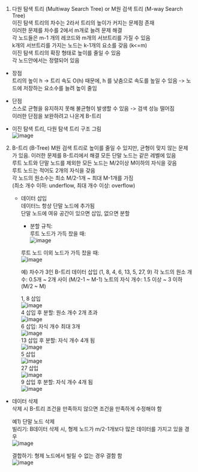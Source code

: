 1. 다원 탐색 트리 (Multiway Search Tree) or M원 검색 트리 (M-way Search Tree)    
  이진 탐색 트리의 차수는 2라서 트리의 높이가 커지는 문제점 존재    
  이러한 문제를 차수를 2에서 m개로 늘려 문제 해결    
  각 노드들은 m-1 개의 레코드와 m개의 서브트리를 가질 수 있음   
  k개의 서브트리를 가지는 노드는 k-1개의 요소를 갖음 (k<=m)     
  이진 탐색 트리의 확장 형태로 높이를 줄일 수 있음    
  각 노드안에서는 정렬되어 있음     

  - 장점   
    트리의 높이 h -> 트리 속도 O(h) 때문에, h 를 낮춤으로 속도를 높일 수 있음 -> 노드에 저장하는 요소수를 늘려 높이 줄임       
    
  - 단점   
    스스로 균형을 유지하지 못해 불균형이 발생할 수 있음 -> 검색 성능 떨어짐    
    이러한 단점을 보완하려고 나온게 B-트리    
     
  - 이진 탐색 트리, 다원 탐색 트리 구조 그림    
    ![image](https://github.com/user-attachments/assets/08e87782-25c3-458a-bf42-5f3eb157743f)     
     
2. B-트리 (B-Tree)
   M원 검색 트리로 높이를 줄일 수 있지만, 균형이 맞지 않는 문제가 있음. 이러한 문제를 B-트리에서 해결
   모든 단말 노드는 같은 레벨에 있음      
   루트 노트와 단말 노드를 제외한 모든 노드는 M/2이상 M이하의 자식을 갖음    
   루트 노드는 적어도 2개의 자식을 갖음    
   각 노드의 원소수는 최소 M/2-1개 ~ 최대 M-1개를 가짐     
   (최소 개수 이하: underflow, 최대 개수 이상: overflow)     
     
   - 데이터 삽입      
     데이터느 항상 단말 노드에 추가됨     
     단말 노드에 여유 공간이 있으면 삽입, 없으면 분할
             
     - 분할 규칙:      
      루트 노드가 가득 찼을 때:          
      ![image](https://github.com/user-attachments/assets/c010d71f-b21b-480b-ae63-509bf25368ac)       
       
      루트 노드 이외 노드가 가득 찼을 때:             
      ![image](https://github.com/user-attachments/assets/cd577e55-312b-4ff7-ae61-2a7e6fb76d72)

      예) 차수가 3인 B-트리 데이터 삽입 (1, 8, 4, 6, 13, 5, 27, 9)
      각 노드의 원소 개수: 0.5개 ~ 2개 사이 (M/2-1 ~ M-1)
      노트의 자식 개수: 1.5 이상 ~ 3 이하 (M/2 ~ M)
   
      1, 8 삽입     
      ![image](https://github.com/user-attachments/assets/5afbe11d-91d6-4f16-b16c-7b34a4e29352)      
      4 삽입 후 분할: 원소 개수 2개 초과     
      ![image](https://github.com/user-attachments/assets/d22b1d32-ba9b-44b5-8956-5e44525aa524)         
      6 삽입: 자식 개수 최대 3개             
      ![image](https://github.com/user-attachments/assets/953917a8-1d07-46bc-a1c0-d8c2f1dff236)           
      13 삽입 후 분할: 자식 개수 4개 됨                
      ![image](https://github.com/user-attachments/assets/0b701962-efc7-47c4-a9bc-2262ae843834)          
      5 삽입              
      ![image](https://github.com/user-attachments/assets/c1ef6195-ff5a-4aba-b049-7e01306699b6)             
      27 삽입            
      ![image](https://github.com/user-attachments/assets/87c163bc-85d1-4de7-b730-ed318539e37e)            
      9 삽입 후 분할: 자식 개수 4개 됨         
      ![image](https://github.com/user-attachments/assets/6fcb11e8-2b75-4105-a619-220ab1e57bc4)         
          
           
  - 데이터 삭제  
    삭제 시 B-트리 조건을 만족하지 않으면 조건을 만족하게 수정해야 함         
                
    예1) 단말 노드 삭제        
    빌리기: B데이터 삭제 시, 형제 노드가 m/2-1개보다 많은 데이터를 가지고 있을 경우         
    ![image](https://github.com/user-attachments/assets/e515dece-7124-4f9f-a17d-628a7dfbb082)      
                
    결합하기: 형제 노드에서 빌릴 수 없는 경우 결함 함      
    ![image](https://github.com/user-attachments/assets/cd8d8b62-955c-418b-96d3-0e831d84f965)          
 

    
    







      



  
